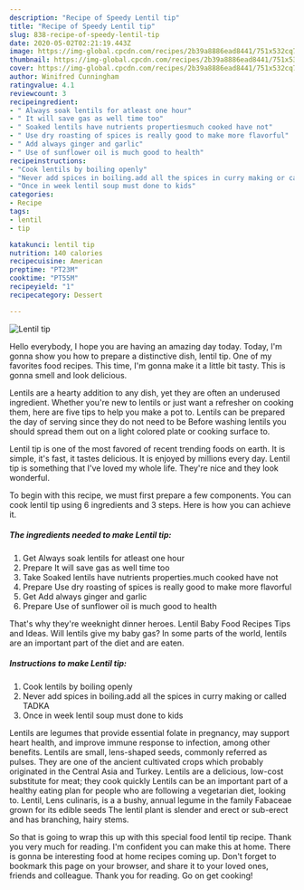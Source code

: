 ```yaml
---
description: "Recipe of Speedy Lentil tip"
title: "Recipe of Speedy Lentil tip"
slug: 838-recipe-of-speedy-lentil-tip
date: 2020-05-02T02:21:19.443Z
image: https://img-global.cpcdn.com/recipes/2b39a8886ead8441/751x532cq70/lentil-tip-recipe-main-photo.jpg
thumbnail: https://img-global.cpcdn.com/recipes/2b39a8886ead8441/751x532cq70/lentil-tip-recipe-main-photo.jpg
cover: https://img-global.cpcdn.com/recipes/2b39a8886ead8441/751x532cq70/lentil-tip-recipe-main-photo.jpg
author: Winifred Cunningham
ratingvalue: 4.1
reviewcount: 3
recipeingredient:
- " Always soak lentils for atleast one hour"
- " It will save gas as well time too"
- " Soaked lentils have nutrients propertiesmuch cooked have not"
- " Use dry roasting of spices is really good to make more flavorful"
- " Add always ginger and garlic"
- " Use of sunflower oil is much good to health"
recipeinstructions:
- "Cook lentils by boiling openly"
- "Never add spices in boiling.add all the spices in curry making or called TADKA"
- "Once in week lentil soup must done to kids"
categories:
- Recipe
tags:
- lentil
- tip

katakunci: lentil tip 
nutrition: 140 calories
recipecuisine: American
preptime: "PT23M"
cooktime: "PT55M"
recipeyield: "1"
recipecategory: Dessert

---
```



![Lentil tip](https://img-global.cpcdn.com/recipes/2b39a8886ead8441/751x532cq70/lentil-tip-recipe-main-photo.jpg)

Hello everybody, I hope you are having an amazing day today. Today, I'm gonna show you how to prepare a distinctive dish, lentil tip. One of my favorites food recipes. This time, I'm gonna make it a little bit tasty. This is gonna smell and look delicious.

Lentils are a hearty addition to any dish, yet they are often an underused ingredient. Whether you&#39;re new to lentils or just want a refresher on cooking them, here are five tips to help you make a pot to. Lentils can be prepared the day of serving since they do not need to be Before washing lentils you should spread them out on a light colored plate or cooking surface to.

Lentil tip is one of the most favored of recent trending foods on earth. It is simple, it's fast, it tastes delicious. It is enjoyed by millions every day. Lentil tip is something that I've loved my whole life. They're nice and they look wonderful.


To begin with this recipe, we must first prepare a few components. You can cook lentil tip using 6 ingredients and 3 steps. Here is how you can achieve it.

<!--inarticleads1-->

##### The ingredients needed to make Lentil tip:

1. Get  Always soak lentils for atleast one hour
1. Prepare  It will save gas as well time too
1. Take  Soaked lentils have nutrients properties.much cooked have not
1. Prepare  Use dry roasting of spices is really good to make more flavorful
1. Get  Add always ginger and garlic
1. Prepare  Use of sunflower oil is much good to health


That&#39;s why they&#39;re weeknight dinner heroes. Lentil Baby Food Recipes Tips and Ideas. Will lentils give my baby gas? In some parts of the world, lentils are an important part of the diet and are eaten. 

<!--inarticleads2-->

##### Instructions to make Lentil tip:

1. Cook lentils by boiling openly
1. Never add spices in boiling.add all the spices in curry making or called TADKA
1. Once in week lentil soup must done to kids


Lentils are legumes that provide essential folate in pregnancy, may support heart health, and improve immune response to infection, among other benefits. Lentils are small, lens-shaped seeds, commonly referred as pulses. They are one of the ancient cultivated crops which probably originated in the Central Asia and Turkey. Lentils are a delicious, low-cost substitute for meat; they cook quickly Lentils can be an important part of a healthy eating plan for people who are following a vegetarian diet, looking to. Lentil, Lens culinaris, is a a bushy, annual legume in the family Fabaceae grown for its edible seeds The lentil plant is slender and erect or sub-erect and has branching, hairy stems. 

So that is going to wrap this up with this special food lentil tip recipe. Thank you very much for reading. I'm confident you can make this at home. There is gonna be interesting food at home recipes coming up. Don't forget to bookmark this page on your browser, and share it to your loved ones, friends and colleague. Thank you for reading. Go on get cooking!
